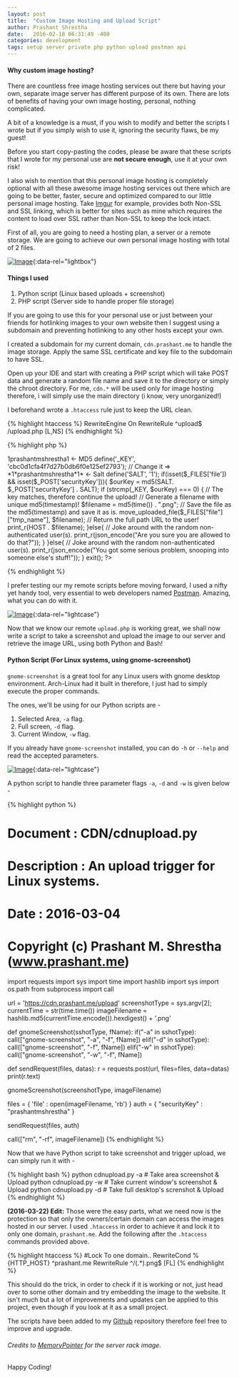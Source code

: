 ```yaml
---
layout: post
title:  "Custom Image Hosting and Upload Script"
author: Prashant Shrestha
date:   2016-02-18 06:31:49 -400
categories: development
tags: setup server private php python upload postman api
---
```


#### Why custom image hosting?

There are countless free image hosting services out there but having your own, separate image server has different purpose of its own. There are lots of benefits of having your own image hosting, personal, nothing complicated.

A bit of a knowledge is a must, if you wish to modify and better the scripts I wrote but if you simply wish to use it, ignoring the security flaws, be my guest!

Before you start copy-pasting the codes, please be aware that these scripts that I wrote for my personal use are **not secure enough**, use it at your own risk!

I also wish to mention that this personal image hosting is completely optional with all these awesome image hosting services out there which are going to be better, faster, secure and optimized compared to our little personal image hosting. Take [Imgur](https://imgur.com/) for example, provides both Non-SSL and SSL linking, which is better for sites such as mine which requires the content to load over SSL rather than Non-SSL to keep the lock intact.

First of all, you are going to need a hosting plan, a server or a remote storage. We are going to achieve our own personal image hosting with total of 2 files.

[![Image](https://i.imgur.com/eFbN8c9.jpg)](https://i.imgur.com/eFbN8c9.jpg "Server rack!"){:data-rel="lightbox"}

#### Things I used

1. Python script (Linux based uploads + screenshot)
2. PHP script (Server side to handle proper file storage)

If you are going to use this for your personal use or just between your friends for hotlinking images to your own website then I suggest using a subdomain and preventing hotlinking to any other hosts except your own.
<!--excerpt-->
I created a subdomain for my current domain, `cdn.prashant.me` to handle the image storage. Apply the same SSL certificate and key file to the subdomain to have SSL.

Open up your IDE and start with creating a PHP script which will take POST data and generate a random file name and save it to the directory or simply the chroot directory. For me, `cdn.*` will be used only for image hosting therefore, i will simply use the main directory (i know, very unorganized!)

I beforehand wrote a `.htaccess` rule just to keep the URL clean.

{% highlight htaccess %}
RewriteEngine On
RewriteRule ^upload$ /upload.php [L,NS]
{% endhighlight %}

{% highlight php %}
<?php
	/**
		Document 		: CDN/upload.php
		Description		: Authentication + Upload handler.
		Date 			: 2016-03-04
		Copyright (c) Prashant M. Shrestha (www.prashant.me)
	**/

	define('HOST', 'https://cdn.prashant.me/');
	// Change it => 1prashantmshrestha1 <- MD5
	define('_KEY', 'cbc0d1cfa4f7d27b0db6f0e125ef2793');
	// Change it => *1*prashantmshrestha*1* <- Salt
	define('SALT', '1');

	if(isset($_FILES['file']) && isset($_POST['securityKey'])){
		$ourKey = md5(SALT. $_POST['securityKey'] . SALT);
		if (strcmp(_KEY, $ourKey) === 0) {
		    // The key matches, therefore continue the upload!
		    // Generate a filename with unique md5(timestamp)!
		    $filename = md5(time()) . ".png";
		    // Save the file as the md5(timestamp) and save it as is.
			move_uploaded_file($_FILES["file"]["tmp_name"], $filename);
			// Return the full path URL to the user!
			print_r(HOST . $filename);
		}else{
			// Joke around with the random non-authenticated user(s).
			print_r(json_encode("Are you sure you are allowed to do that?"));
		}
	}else{
		// Joke around with the random non-authenticated user(s).
		print_r(json_encode("You got some serious problem, snooping into someone else's stuff!"));
	}

	exit();
?>
{% endhighlight %}

I prefer testing our my remote scripts before moving forward, I used a nifty yet handy tool, very essential to web developers named [Postman](https://www.getpostman.com). Amazing, what you can do with it.

[![Image](https://i.imgur.com/M2AkaE4.png)](http://i.imgur.com/M2AkaE4.png "Postman check"){:data-rel="lightcase"}

Now that we know our remote `upload.php` is working great, we shall now write a script to take a screenshot and upload the image to our server and retrieve the image URL, using both Python and Bash!

#### Python Script (For Linux systems, using gnome-screenshot)

`gnome-screenshot` is a great tool for any Linux users with gnome desktop environment. Arch-Linux had it built in therefore, I just had to simply execute the proper commands.

The ones, we'll be using for our Python scripts are -

1. Selected Area, `-a` flag.
2. Full screen, `-d` flag.
3. Current Window, `-w` flag.

If you already have `gnome-screenshot` installed, you can do `-h` or `--help` and read the accepted parameters.

[![Image](https://i.imgur.com/qH23kOG.png)](https://i.imgur.com/qH23kOG.png "gnome-screenshot -h"){:data-rel="lightcase"}

A python script to handle three parameter flags `-a`, `-d` and `-w` is given below -

{% highlight python %}
#	Document 		: CDN/cdnupload.py
#	Description		: An upload trigger for Linux systems.
#	Date 			: 2016-03-04
#	Copyright (c) Prashant M. Shrestha (www.prashant.me)

import requests
import sys
import time
import hashlib
import sys
import os.path
from subprocess import call

url 			= 'https://cdn.prashant.me/upload'
screenshotType	= sys.argv[2];
currentTime 	= str(time.time())
imageFilename	= hashlib.md5(currentTime.encode()).hexdigest() + '.png'

def gnomeScreenshot(sshotType, fName):
	if("-a" in sshotType):
		call(["gnome-screenshot", "-a", "-f", fName])
	elif("-d" in sshotType):
		call(["gnome-screenshot", "-f", fName])
	elif("-w" in sshotType):
		call(["gnome-screenshot", "-w", "-f", fName])

def sendRequest(files, datas):
	r = requests.post(url, files=files, data=datas)
	print(r.text)

gnomeScreenshot(screenshotType, imageFilename)

files 	= { 'file' : open(imageFilename, 'rb') }
auth	= { "securityKey" : "prashantmshrestha" }

sendRequest(files, auth)

call(["rm", "-rf", imageFilename])
{% endhighlight %}

Now that we have Python script to take screenshot and trigger upload, we can simply run it with -

{% highlight bash %}
python cdnupload.py -a # Take area screenshot & Upload
python cdnupload.py -w # Take current window's screenshot & Upload
python cdnupload.py -d # Take full desktop's screnshot & Upload
{% endhighlight %}

**(2016-03-22) Edit:** Those were the easy parts, what we need now is the protection so that only the owners/certain domain can access the images hosted in our server. I used `.htaccess` in order to achieve it and lock it to only one domain, `prashant.me`. Add the following after the `.htaccess` commands provided above.

{% highlight htaccess %}
#Lock To one domain.. 
RewriteCond %{HTTP_HOST} ^prashant.me RewriteRule ^/(.*).png$ [FL] 
{% endhighlight %}

This should do the trick, in order to check if it is working or not, just head over to some other domain and try embedding the image to the website. It isn't much but a lot of improvements and updates can be applied to this project, even though if you look at it as a small project.

The scripts have been added to my [Github](https://github.com/intern0t/Image-Hosting) repository therefore feel free to improve and upgrade.

###### Credits to [MemoryPointer](http://memorypointer.com/wp-content/uploads/2014/04/best-hosting-providers.jpg) for the server rack image.

Happy Coding!